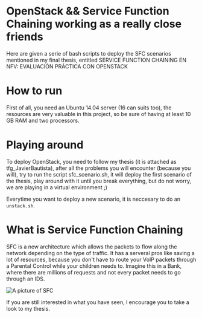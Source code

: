# OpenStack && Service Function Chaining working as a really close friends

Here are given a serie of bash scripts to deploy the SFC scenarios mentioned in my final thesis, entitled SERVICE FUNCTION CHAINING EN NFV: EVALUACIÓN PRÁCTICA CON OPENSTACK

# How to run 

First of all, you need an Ubuntu 14.04 server (16 can suits too), the resources are very valuable in this project, so be sure of having at least 10 GB RAM and two processors.

# Playing around

To deploy OpenStack, you need to follow my thesis (it is attached as tfg_JavierBautista), after all the problems you will encounter (because you will), try to run the script sfc_scenario.sh, it will deploy the first scenario of the thesis, play around with it until you break everything, but do not worry, we are playing in a virtual environment ;)

Everytime you want to deploy a new scenario, it is neccesary to do an ```unstack.sh```.

# What is Service Function Chaining

SFC is a new architecture which allows the packets to flow along the network depending on the type of traffic. It has a serveral pros like saving a lot of resources, because you don't have to route your VoIP packets through a Parental Control while your children needs to. Imagine this in a Bank, where there are millions of requests and not every packet needs to go through an IDS.

![A picture of SFC](https://www.sdxcentral.com/wp-content/uploads/2016/02/MKT2014097243EN_fig03.jpg)

If you are still interested in what you have seen, I encourage you to take a look to my thesis.
